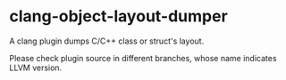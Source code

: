 # clang-object-layout-dumper

A clang plugin dumps C/C++ class or struct's layout.

Please check plugin source in different branches, whose name indicates LLVM version.
